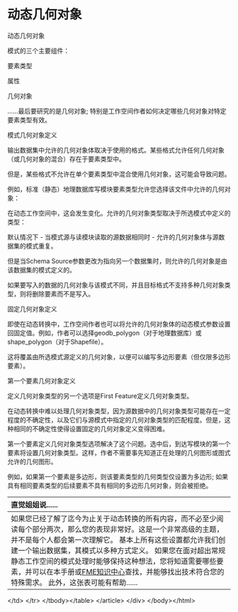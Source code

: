 # 动态几何对象

 动态几何对象

模式的三个主要组件：

要素类型

属性

几何对象

......最后要研究的是几何对象; 特别是工作空间作者如何决定哪些几何对象对特定要素类型有效。

模式几何对象定义

输出数据集中允许的几何对象体取决于使用的格式。某些格式允许任何几何对象（或几何对象的混合）存在于要素类型中。

但是，某些格式不允许在单个要素类型中混合使用几何对象，这可能会导致问题。

例如，标准（静态）地理数据库写模块要素类型允许您选择该文件中允许的几何对象：

在动态工作空间中，这会发生变化。允许的几何对象类型取决于所选模式中定义的类型：

默认情况下 - 当模式源与读模块读取的源数据相同时 - 允许的几何对象体与源数据集的模式重复。

但是当Schema Source参数更改为指向另一个数据集时，则允许的几何对象是由该数据集的模式定义的。

如果要写入的数据的几何对象与该模式不同，并且目标格式不支持多种几何对象类型，则将删除要素而不是写入。

固定几何对象定义

即使在动态转换中，工作空间作者也可以将允许的几何对象体的动态模式参数设置回固定值。例如，作者可以选择geodb\_polygon（对于地理数据库）或shape\_polygon（对于Shapefile）。

这将覆盖由所选模式源定义的几何对象，以便可以编写多边形要素（但仅限多边形要素）。

第一个要素几何对象定义

定义几何对象类型的另一个选项是First Feature定义几何对象类型。

在动态转换中难以处理几何对象类型，因为源数据中的几何对象类型可能存在一定程度的不确定性，以及它们与源模式中指定的几何对象类型的匹配程度。但是，这种相同的不确定性使得设置固定的几何对象定义变得困难。

第一个要素定义几何对象类型选项解决了这个问题。选中后，到达写模块的第一个要素将设置几何对象类型。这样，作者不需要事先知道正在处理的几何图形或图式允许的几何图形。

例如，如果第一个要素是多边形，则该要素类型的几何类型仅设置为多边形; 如果具有相同要素类型的后续要素不具有相同的多边形几何对象，则会被拒绝。

|  直觉姐姐说...... |
| :--- |
|  如果您已经了解了迄今为止关于动态转换的所有内容，而不必至少阅读每个部分两次，那么您的表现非常好。这是一个非常高级的主题，并不是每个人都会第一次理解它。  基本上所有这些设置都允许我们创建一个输出数据集，其模式以多种方式定义。  如果您在面对超出常规静态工作空间的模式处理时能够保持这种想法，您将知道需要哪些要素，并可以在本手册或[FME知识中心](https://knowledge.safe.com/index.html)查找，并能够找出技术符合您的特殊需求。  此外，这张表可能有帮助......  |

&lt;/td&gt; &lt;/tr&gt; &lt;/tbody&gt;&lt;/table&gt; &lt;/article&gt; &lt;/div&gt; &lt;/body&gt;&lt;/html&gt;


